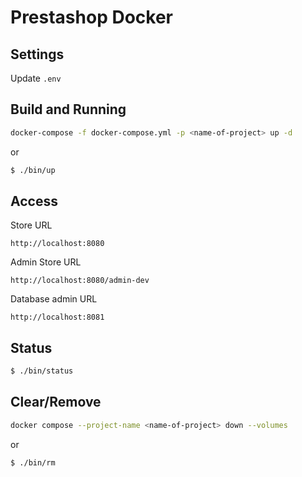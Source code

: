 # Prestashop Docker

## Settings

Update `.env`

## Build and Running 

``` bash
docker-compose -f docker-compose.yml -p <name-of-project> up -d

```

or

``` bash
$ ./bin/up
```

## Access

Store URL

```
http://localhost:8080
```

Admin Store URL

```
http://localhost:8080/admin-dev
```

Database admin URL

```
http://localhost:8081
```


## Status

``` bash
$ ./bin/status
```

## Clear/Remove

``` bash
docker compose --project-name <name-of-project> down --volumes
```

or 

``` bash
$ ./bin/rm
```
